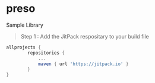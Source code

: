 # preso
Sample Library

> Step 1 : Add the JitPack respositary to your build file

```gradle
allprojects {
		repositories {
			...
			maven { url 'https://jitpack.io' }
		}
}
```
